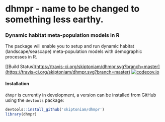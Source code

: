 dhmpr - name to be changed to something less earthy.
====================================================

### Dynamic habitat meta-population models in R

The package will enable you to setup and run dynamic habitat (landscape/seascape) meta-population models with demographic processes in R.

[\[Build Status\](https://travis-ci.org/skiptoniam/dhmpr.svg?branch=master](https://travis-ci.org/skiptoniam/dhmpr.svg?branch=master) [![codecov.io](https://codecov.io/github/skiptoniam/dhmpr/coverage.svg?branch=master)](https://codecov.io/github/skiptoniam/dhmpr?branch=master)

#### Installation

`dhmpr` is currently in development, a version can be installed from GitHub using the `devtools` package:

``` r
devtools::install_github('skiptoniam/dhmpr')
library(dhmpr)
```
